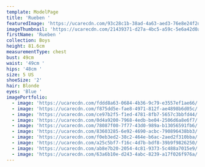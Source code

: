 ```yaml
---
template: ModelPage
title: 'Rueben '
featuredImage: 'https://ucarecdn.com/93c28c1b-38ad-4a63-aed3-76e8e24f2dbe/'
imageThumbnail: 'https://ucarecdn.com/21439371-d27a-4bc5-a59c-5e6a42d0a518/'
firstName: 'Rueben '
collection: Boys
height: 81.6cm
measurementType: chest
bust: 49cm
waist: '49cm '
hips: '48cm '
size: 5 US
shoeSize: '2'
hair: Blonde
eyes: 'Blue '
imagePortfolio:
  - image: 'https://ucarecdn.com/fddd8a63-0684-4b36-9c79-e3557ef1ae66/'
  - image: 'https://ucarecdn.com/f875dd5e-fae8-4971-812f-ae4898b6d05c/'
  - image: 'https://ucarecdn.com/ce97b2f5-f1ed-4781-8fb7-5657c3bbfd44/'
  - image: 'https://ucarecdn.com/0d4a9200-7968-4edb-be04-2506d6a8e6f7/'
  - image: 'https://ucarecdn.com/78087f00-7f77-43d0-989a-b13056591fb6/'
  - image: 'https://ucarecdn.com/83603285-6e92-4690-acbc-790896438bb3/'
  - image: 'https://ucarecdn.com/f0eb3ed2-38c2-464e-b6ac-2aed2f310bba/'
  - image: 'https://ucarecdn.com/a25c5bf7-f16c-4d7b-bdf8-39b9f9826250/'
  - image: 'https://ucarecdn.com/ab8e7b20-2054-4c81-9373-5c488a7015e9/'
  - image: 'https://ucarecdn.com/63a6b10e-d243-4abc-8239-a17f026f976a/'
---
```


